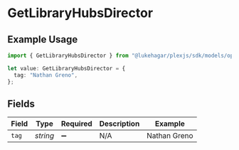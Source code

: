 # GetLibraryHubsDirector

## Example Usage

```typescript
import { GetLibraryHubsDirector } from "@lukehagar/plexjs/sdk/models/operations";

let value: GetLibraryHubsDirector = {
  tag: "Nathan Greno",
};
```

## Fields

| Field              | Type               | Required           | Description        | Example            |
| ------------------ | ------------------ | ------------------ | ------------------ | ------------------ |
| `tag`              | *string*           | :heavy_minus_sign: | N/A                | Nathan Greno       |